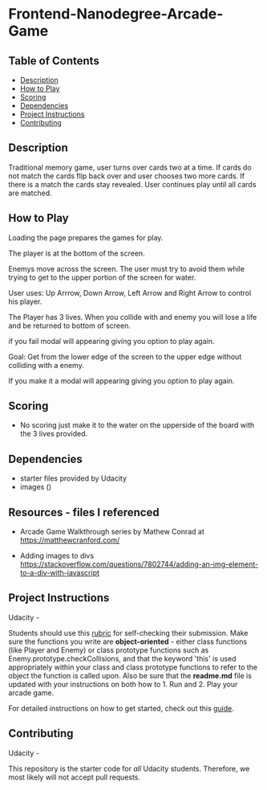 # Frontend-Nanodegree-Arcade-Game

## Table of Contents

* [Description](#description)
* [How to Play](#howtoplay)
* [Scoring](#scoring)
* [Dependencies](#dependencies)
* [Project Instructions](#instructions)
* [Contributing](#contributing)

## Description

Traditional memory game, user turns over cards two at a time. If cards do not match the cards flip back over and user chooses two more cards. If there is a match the cards stay revealed. User continues play until all cards are matched.

## How to Play

Loading the page prepares the games for play.

The player is at the bottom of the screen.

Enemys move across the screen. The user must try to avoid them while trying to get to the upper portion of the screen for water.

User uses: Up Arrrow, Down Arrow, Left Arrow and Right Arrow to control his player.

The Player has 3 lives. When you collide with and enemy you will lose a life and be returned to bottom of screen.

if you fail modal will appearing giving you option to play again.

Goal: Get from the lower edge of the screen to the upper edge without colliding with a enemy.

If you make it a modal will appearing giving you option to play again.

## Scoring

* No scoring just make it to the water on the upperside of the board with the 3 lives provided.

## Dependencies

* starter files provided by Udacity
* images ()

## Resources - files I referenced

* Arcade Game Walkthrough series by Mathew Conrad at
https://matthewcranford.com/

* Adding images to divs
https://stackoverflow.com/questions/7802744/adding-an-img-element-to-a-div-with-javascript

## Project Instructions

Udacity -

Students should use this [rubric](https://review.udacity.com/#!/projects/2696458597/rubric) for self-checking their submission. Make sure the functions you write are **object-oriented** - either class functions (like Player and Enemy) or class prototype functions such as Enemy.prototype.checkCollisions, and that the keyword 'this' is used appropriately within your class and class prototype functions to refer to the object the function is called upon. Also be sure that the **readme.md** file is updated with your instructions on both how to 1. Run and 2. Play your arcade game.

For detailed instructions on how to get started, check out this [guide](https://docs.google.com/document/d/1v01aScPjSWCCWQLIpFqvg3-vXLH2e8_SZQKC8jNO0Dc/pub?embedded=true).

## Contributing

Udacity -

This repository is the starter code for _all_ Udacity students. Therefore, we most likely will not accept pull requests.

